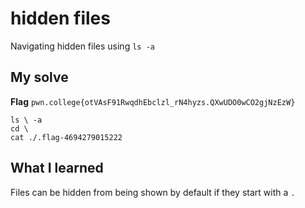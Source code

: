 # hidden files

Navigating hidden files using `ls -a`

## My solve
**Flag** `pwn.college{otVAsF91RwqdhEbclzl_rN4hyzs.QXwUDO0wCO2gjNzEzW}`

```
ls \ -a
cd \
cat ./.flag-4694279015222
```

## What I learned
Files can be hidden from being shown by default if they start with a `.`
